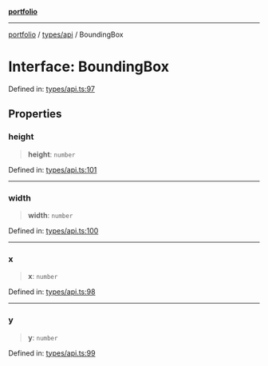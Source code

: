 [**portfolio**](../../../README.md)

***

[portfolio](../../../modules.md) / [types/api](../README.md) / BoundingBox

# Interface: BoundingBox

Defined in: [types/api.ts:97](https://github.com/tnorlund/Portfolio/blob/e6b28880219fa4ab828459edf95aaad8d95c1545/portfolio/types/api.ts#L97)

## Properties

### height

> **height**: `number`

Defined in: [types/api.ts:101](https://github.com/tnorlund/Portfolio/blob/e6b28880219fa4ab828459edf95aaad8d95c1545/portfolio/types/api.ts#L101)

***

### width

> **width**: `number`

Defined in: [types/api.ts:100](https://github.com/tnorlund/Portfolio/blob/e6b28880219fa4ab828459edf95aaad8d95c1545/portfolio/types/api.ts#L100)

***

### x

> **x**: `number`

Defined in: [types/api.ts:98](https://github.com/tnorlund/Portfolio/blob/e6b28880219fa4ab828459edf95aaad8d95c1545/portfolio/types/api.ts#L98)

***

### y

> **y**: `number`

Defined in: [types/api.ts:99](https://github.com/tnorlund/Portfolio/blob/e6b28880219fa4ab828459edf95aaad8d95c1545/portfolio/types/api.ts#L99)
